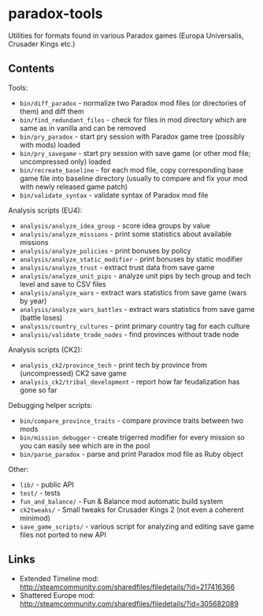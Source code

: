 paradox-tools
=============

Utilities for formats found in various Paradox games (Europa Universalis, Crusader Kings etc.)

Contents
--------

Tools:

* `bin/diff_paradox` - normalize two Paradox mod files (or directories of them) and diff them
* `bin/find_redundant_files` - check for files in mod directory which are same as in vanilla and can be removed
* `bin/pry_paradox` - start pry session with Paradox game tree (possibly with mods) loaded
* `bin/pry_savegame` - start pry session with save game (or other mod file; uncompressed only) loaded
* `bin/recreate_baseline` - for each mod file, copy corresponding base game file into baseline directory (usually to compare and fix your mod with newly released game patch)
* `bin/validate_syntax` - validate syntax of Paradox mod file

Analysis scripts (EU4):

* `analysis/analyze_idea_group` - score idea groups by value
* `analysis/analyze_missions` - print some statistics about available missions
* `analysis/analyze_policies` - print bonuses by policy
* `analysis/analyze_static_modifier` - print bonuses by static modifier
* `analysis/analyze_trust` - extract trust data from save game
* `analysis/analyze_unit_pips` - analyze unit pips by tech group and tech level and save to CSV files
* `analysis/analyze_wars` - extract wars statistics from save game (wars by year)
* `analysis/analyze_wars_battles` - extract wars statistics from save game (battle loses)
* `analysis/country_cultures` - print primary country tag for each culture
* `analysis/validate_trade_nodes` - find provinces without trade node

Analysis scripts (CK2):

* `analysis_ck2/province_tech` - print tech by province from (uncompressed) CK2 save game
* `analysis_ck2/tribal_development` - report how far feudalization has gone so far

Debugging helper scripts:

* `bin/compare_province_traits` - compare province traits between two mods
* `bin/mission_debugger` - create trigerred modifier for every mission so you can easily see which are in the pool
* `bin/parse_paradox` - parse and print Paradox mod file as Ruby object

Other:

* `lib/` - public API
* `test/` - tests
* `fun_and_balance/` - Fun & Balance mod automatic build system
* `ck2tweaks/` - Small tweaks for Crusader Kings 2 (not even a coherent minimod)
* `save_game_scripts/` - various script for analyzing and editing save game files not ported to new API

Links
-----

* Extended Timeline mod: http://steamcommunity.com/sharedfiles/filedetails/?id=217416366
* Shattered Europe mod: http://steamcommunity.com/sharedfiles/filedetails/?id=305682089

